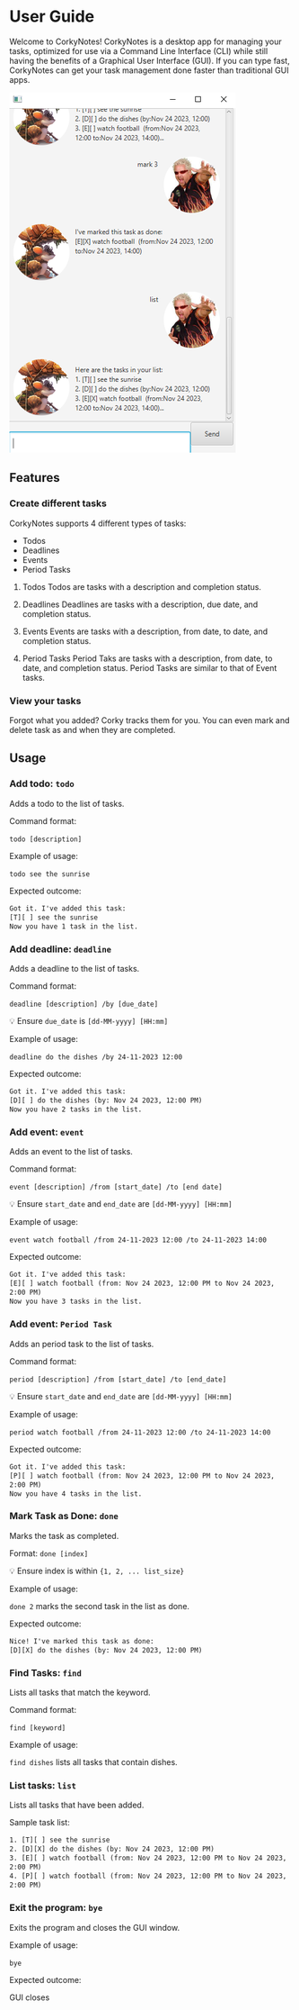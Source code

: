 # User Guide
Welcome to CorkyNotes! CorkyNotes is a desktop app for managing your tasks, optimized for use via a Command Line Interface (CLI) while still having the benefits of a Graphical User Interface (GUI). If you can type fast, CorkyNotes can get your task management done faster than traditional GUI apps.

![Screenshot](Ui.png)



## Features


### Create different tasks
CorkyNotes supports 4 different types of tasks:

- Todos
- Deadlines
- Events
- Period Tasks

1. Todos
Todos are tasks with a description and completion status.

2. Deadlines
Deadlines are tasks with a description, due date, and completion status.

3. Events
Events are tasks with a description, from date, to date, and completion status.

4. Period Tasks
Period Taks are tasks with a description, from date, to date, and completion status. Period Tasks are similar to that of Event tasks.


### View your tasks
Forgot what you added? Corky tracks them for you. You can even mark and delete task as and when they are completed.


## Usage


### Add todo: `todo`
Adds a todo to the list of tasks.

Command format:

`todo [description]`

Example of usage:

`todo see the sunrise`

Expected outcome:

```
Got it. I've added this task:
[T][ ] see the sunrise
Now you have 1 task in the list.
```

### Add deadline: `deadline`
Adds a deadline to the list of tasks.

Command format:

`deadline [description] /by [due_date]`

💡 Ensure `due_date` is `[dd-MM-yyyy] [HH:mm]` 

Example of usage:

`deadline do the dishes /by 24-11-2023 12:00`

Expected outcome:

```
Got it. I've added this task:
[D][ ] do the dishes (by: Nov 24 2023, 12:00 PM)
Now you have 2 tasks in the list.
```

### Add event: `event`
Adds an event to the list of tasks.

Command format:

`event [description] /from [start_date] /to [end date]`

💡 Ensure `start_date` and `end_date` are `[dd-MM-yyyy] [HH:mm]` 

Example of usage:

`event watch football /from 24-11-2023 12:00 /to 24-11-2023 14:00`

Expected outcome:

```
Got it. I've added this task:
[E][ ] watch football (from: Nov 24 2023, 12:00 PM to Nov 24 2023, 2:00 PM)
Now you have 3 tasks in the list.
```

### Add event: `Period Task`
Adds an period task to the list of tasks.

Command format:

`period [description] /from [start_date] /to [end_date]`

💡 Ensure `start_date` and `end_date` are `[dd-MM-yyyy] [HH:mm]` 

Example of usage:

`period watch football /from 24-11-2023 12:00 /to 24-11-2023 14:00`

Expected outcome:

```
Got it. I've added this task:
[P][ ] watch football (from: Nov 24 2023, 12:00 PM to Nov 24 2023, 2:00 PM)
Now you have 4 tasks in the list.
```

### Mark Task as Done: `done`
Marks the task as completed.

Format: `done [index]`

💡 Ensure index is within `{1, 2, ... list_size}`

Example of usage:

`done 2` marks the second task in the list as done.

Expected outcome:

```
Nice! I've marked this task as done:
[D][X] do the dishes (by: Nov 24 2023, 12:00 PM)
```

### Find Tasks: `find`
Lists all tasks that match the keyword.

Command format:

`find [keyword]`

Example of usage:

`find dishes` lists all tasks that contain dishes.



### List tasks: `list`
Lists all tasks that have been added.

Sample task list:

```
1. [T][ ] see the sunrise
2. [D][X] do the dishes (by: Nov 24 2023, 12:00 PM)
3. [E][ ] watch football (from: Nov 24 2023, 12:00 PM to Nov 24 2023, 2:00 PM)
4. [P][ ] watch football (from: Nov 24 2023, 12:00 PM to Nov 24 2023, 2:00 PM)
```

### Exit the program: `bye`
Exits the program and closes the GUI window.

Example of usage:

`bye`

Expected outcome:

GUI closes